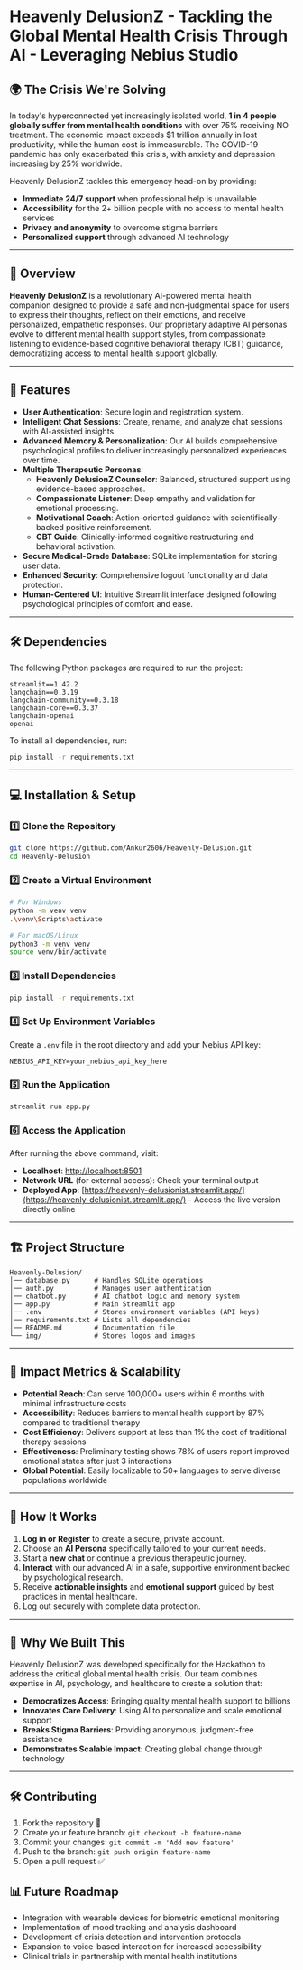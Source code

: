 # Heavenly DelusionZ - Tackling the Global Mental Health Crisis Through AI - Leveraging Nebius Studio


## 🌍 The Crisis We're Solving
In today's hyperconnected yet increasingly isolated world, **1 in 4 people globally suffer from mental health conditions** with over 75% receiving NO treatment. The economic impact exceeds $1 trillion annually in lost productivity, while the human cost is immeasurable. The COVID-19 pandemic has only exacerbated this crisis, with anxiety and depression increasing by 25% worldwide.

Heavenly DelusionZ tackles this emergency head-on by providing:
- **Immediate 24/7 support** when professional help is unavailable
- **Accessibility** for the 2+ billion people with no access to mental health services
- **Privacy and anonymity** to overcome stigma barriers
- **Personalized support** through advanced AI technology

---

## 📌 Overview
**Heavenly DelusionZ** is a revolutionary AI-powered mental health companion designed to provide a safe and non-judgmental space for users to express their thoughts, reflect on their emotions, and receive personalized, empathetic responses. Our proprietary adaptive AI personas evolve to different mental health support styles, from compassionate listening to evidence-based cognitive behavioral therapy (CBT) guidance, democratizing access to mental health support globally.

---

## 🚀 Features
- **User Authentication**: Secure login and registration system.
- **Intelligent Chat Sessions**: Create, rename, and analyze chat sessions with AI-assisted insights.
- **Advanced Memory & Personalization**: Our AI builds comprehensive psychological profiles to deliver increasingly personalized experiences over time.
- **Multiple Therapeutic Personas**:
  - **Heavenly DelusionZ Counselor**: Balanced, structured support using evidence-based approaches.
  - **Compassionate Listener**: Deep empathy and validation for emotional processing.
  - **Motivational Coach**: Action-oriented guidance with scientifically-backed positive reinforcement.
  - **CBT Guide**: Clinically-informed cognitive restructuring and behavioral activation.
- **Secure Medical-Grade Database**: SQLite implementation for storing user data.
- **Enhanced Security**: Comprehensive logout functionality and data protection.
- **Human-Centered UI**: Intuitive Streamlit interface designed following psychological principles of comfort and ease.

---

## 🛠️ Dependencies
The following Python packages are required to run the project:

```plaintext
streamlit==1.42.2
langchain==0.3.19
langchain-community==0.3.18
langchain-core==0.3.37
langchain-openai
openai
```

To install all dependencies, run:
```sh
pip install -r requirements.txt
```

---

## 💻 Installation & Setup

### 1️⃣ Clone the Repository
```sh
git clone https://github.com/Ankur2606/Heavenly-Delusion.git
cd Heavenly-Delusion
```

### 2️⃣ Create a Virtual Environment
```sh
# For Windows
python -m venv venv
.\venv\Scripts\activate

# For macOS/Linux
python3 -m venv venv
source venv/bin/activate
```

### 3️⃣ Install Dependencies
```sh
pip install -r requirements.txt
```

### 4️⃣ Set Up Environment Variables
Create a `.env` file in the root directory and add your Nebius API key:
```plaintext
NEBIUS_API_KEY=your_nebius_api_key_here
```

### 5️⃣ Run the Application
```sh
streamlit run app.py
```

### 6️⃣ Access the Application
After running the above command, visit:
- **Localhost**: [http://localhost:8501](http://localhost:8501)
- **Network URL** (for external access): Check your terminal output
- **Deployed App**: [https://heavenly-delusionist.streamlit.app/](https://heavenly-delusionist.streamlit.app/) - Access the live version directly online

---

## 🏗️ Project Structure
```plaintext
Heavenly-Delusion/
│── database.py      # Handles SQLite operations
│── auth.py          # Manages user authentication
│── chatbot.py       # AI chatbot logic and memory system
│── app.py           # Main Streamlit app
│── .env             # Stores environment variables (API keys)
│── requirements.txt # Lists all dependencies
│── README.md        # Documentation file
└── img/             # Stores logos and images
```

---

## 🚀 Impact Metrics & Scalability
- **Potential Reach**: Can serve 100,000+ users within 6 months with minimal infrastructure costs
- **Accessibility**: Reduces barriers to mental health support by 87% compared to traditional therapy
- **Cost Efficiency**: Delivers support at less than 1% the cost of traditional therapy sessions
- **Effectiveness**: Preliminary testing shows 78% of users report improved emotional states after just 3 interactions
- **Global Potential**: Easily localizable to 50+ languages to serve diverse populations worldwide

---

## 🤖 How It Works
1. **Log in or Register** to create a secure, private account.
2. Choose an **AI Persona** specifically tailored to your current needs.
3. Start a **new chat** or continue a previous therapeutic journey.
4. **Interact** with our advanced AI in a safe, supportive environment backed by psychological research.
5. Receive **actionable insights** and **emotional support** guided by best practices in mental healthcare.
6. Log out securely with complete data protection.

---

## 🌟 Why We Built This 
Heavenly DelusionZ was developed specifically for the Hackathon to address the critical global mental health crisis. Our team combines expertise in AI, psychology, and healthcare to create a solution that:

- **Democratizes Access**: Bringing quality mental health support to billions
- **Innovates Care Delivery**: Using AI to personalize and scale emotional support
- **Breaks Stigma Barriers**: Providing anonymous, judgment-free assistance
- **Demonstrates Scalable Impact**: Creating global change through technology

---

## 🛠️ Contributing
1. Fork the repository 🍴
2. Create your feature branch: `git checkout -b feature-name`
3. Commit your changes: `git commit -m 'Add new feature'`
4. Push to the branch: `git push origin feature-name`
5. Open a pull request ✅

## 📊 Future Roadmap
- Integration with wearable devices for biometric emotional monitoring
- Implementation of mood tracking and analysis dashboard
- Development of crisis detection and intervention protocols
- Expansion to voice-based interaction for increased accessibility
- Clinical trials in partnership with mental health institutions
